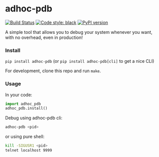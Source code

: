 # adhoc-pdb
[![Build Status](https://travis-ci.org/yehonatanz/adhoc-pdb.svg?branch=master)](https://travis-ci.org/yehonatanz/adhoc-pdb)
[![Code style: black](https://img.shields.io/badge/code%20style-black-000000.svg)](https://github.com/psf/black)
[![PyPI version](https://badge.fury.io/py/adhoc-pdb.svg)](https://pypi.org/project/adhoc-pdb/)

A simple tool that allows you to debug your system whenever you want, with no overhead, even in production!

### Install
`pip install adhoc-pdb` (or `pip install adhoc-pdb[cli]` to get a nice CLI)

For development, clone this repo and run `make`.

### Usage
In your code:
```python
import adhoc_pdb
adhoc_pdb.install()
```

Debug using adhoc-pdb cli:
```bash
adhoc-pdb <pid>
```
or using pure shell:
```bash
kill -SIGUSR1 <pid>
telnet localhost 9999
```
